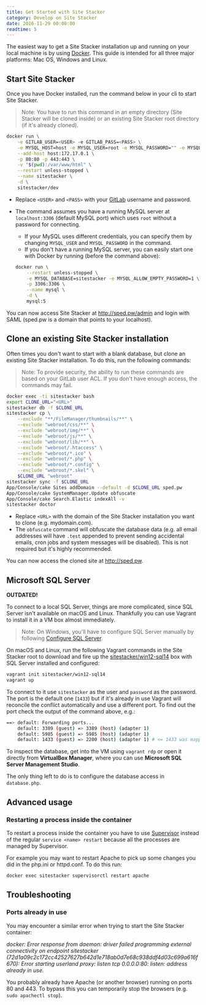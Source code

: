 ```yaml
---
title: Get Started with Site Stacker
category: Develop on Site Stacker
date: 2016-11-29 00:00:00
readtime: 5
---
```


The easiest way to get a Site Stacker installation up and running on your local machine is by using [Docker](https://www.docker.com). This guide is intended for all three major platforms: Mac OS, Windows and Linux.

## Start Site Stacker

Once you have Docker installed, run the command below in your cli to start Site Stacker.

> Note: You have to run this command in an empty directory (Site Stacker will be cloned inside) or an existing Site Stacker root directory (if it's already cloned).

```sh
docker run \
    -e GITLAB_USER=<USER> -e GITLAB_PASS=<PASS> \
    -e MYSQL_HOST=host -e MYSQL_USER=root -e MYSQL_PASSWORD="" -e MYSQL_DATABASE=sitestacker \
    --add-host host:172.17.0.1 \
    -p 80:80 -p 443:443 \
    -v "$(pwd):/var/www/html" \
    --restart unless-stopped \
    --name sitestacker \
    -d \
    sitestacker/dev
```

- Replace `<USER>` and `<PASS>` with your [GitLab](https://git.sitestacker.com) username and password.
- The command assumes you have a running MySQL server at `localhost:3306` (default MySQL port) which uses `root` without a password for connecting.
  - If your MySQL uses different credentials, you can specify them by changing `MYSQL_USER` and `MYSQL_PASSWORD` in the command.
  - If you don't have a running MySQL server, you can easily start one with Docker by running (before the command above):
  
  ```sh
  docker run \
      --restart unless-stopped \
      -e MYSQL_DATABASE=sitestacker -e MYSQL_ALLOW_EMPTY_PASSWORD=1 \
      -p 3306:3306 \
      --name mysql \
      -d \
      mysql:5
  ```

You can now access Site Stacker at <http://sped.pw/admin> and login with SAML (sped.pw is a domain that points to your localhost).

## Clone an existing Site Stacker installation

Often times you don't want to start with a blank database, but clone an existing Site Stacker installation. To do this, run the following commands:

> Note: To provide security, the ability to run these commands are based on your GitLab user ACL. If you don't have enough access, the commands may fail.


```sh
docker exec -ti sitestacker bash
export CLONE_URL="<URL>"
sitestacker db -f $CLONE_URL
sitestacker cp \
    --exclude "**/FileManager/thumbnails/**" \
    --exclude "webroot/css/**" \
    --exclude "webroot/img/**" \
    --exclude "webroot/js/**" \
    --exclude "webroot/lib/**" \
    --exclude "webroot/.htaccess" \
    --exclude "webroot/*.ico" \
    --exclude "webroot/*.php" \
    --exclude "webroot/*.config" \
    --exclude "webroot/*.skel" \
    $CLONE_URL "webroot"
sitestacker sync -f $CLONE_URL
App/Console/cake Sites addDomain --default -d $CLONE_URL sped.pw
App/Console/cake SystemManager.Update obfuscate
App/Console/cake Search.Elastic indexAll -v
sitestacker doctor
```

- Replace `<URL>` with the domain of the Site Stacker installation you want to clone (e.g. mydomain.com).
- The `obfuscate` command will obfuscate the database data (e.g. all email addresses will have `.test` appended to prevent sending accidental emails, cron jobs and system messages will be disabled). This is not required but it's highly recommended.

You can now access the cloned site at <http://sped.pw>.

## Microsoft SQL Server

**OUTDATED!**

To connect to a local SQL Server, things are more complicated, since SQL Server isn't available on macOS and Linux. Thankfully you can use Vagrant to install it in a VM box almost immediately.

> Note: On Windows, you'll have to configure SQL Server manually by following [Configure SQL Server](connect-to-sql-server-from-unix#configure-sql-server).

On macOS and Linux, run the following Vagrant commands in the Site Stacker root to download and fire up the [sitestacker/win12-sql14](https://atlas.hashicorp.com/sitestacker/boxes/win12-sql14/) box with SQL Server installed and configured:

```sh
vagrant init sitestacker/win12-sql14
vagrant up
```

To connect to it use `sitestacker` as the user and `password` as the password. The port is the default one (`1433`) but if it's already in use Vagrant will reconcile the conflict automatically and use a different port. To find out the port check the output of the command above, e.g.:

```sh
==> default: Forwarding ports...  
    default: 3389 (guest) => 3389 (host) (adapter 1)  
    default: 5985 (guest) => 5985 (host) (adapter 1)  
    default: 1433 (guest) => 2200 (host) (adapter 1) # <= 1433 was mapped to 2200 on the host
```

To inspect the database, get into the VM using `vagrant rdp` or open it directly from **VirtualBox Manager**, where you can use **Microsoft SQL Server Management Studio**.

The only thing left to do is to configure the database access in `database.php`.

## Advanced usage

### Restarting a process inside the container

To restart a process inside the container you have to use [Supervisor](http://supervisord.org) instead of the regular `service <name> restart` because all the processes are managed by Supervisor.

For example you may want to restart Apache to pick up some changes you did in the php.ini or httpd.conf. To do this run:
 
```sh
docker exec sitestacker supervisorctl restart apache
```

## Troubleshooting

### Ports already in use

You may encounter a similar error when trying to start the Site Stacker container:

*docker: Error response from daemon: driver failed programming external connectivity on endpoint sitestacker (72d1a09c2c172cc42527627b642d1e718ab0d7e68c938ddf4d03c699a616f670): Error starting userland proxy: listen tcp 0.0.0.0:80: listen: address already in use.*

You probably already have Apache (or another browser) running on ports 80 and 443. To bypass this you can temporarily stop the browsers (e.g. `sudo apachectl stop`).
